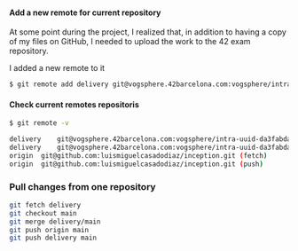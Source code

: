 

#### Add a new remote for current repository

At some point during the project, I realized that, in addition to having a copy of my files on GitHub, I needed to upload the work to the 42 exam repository.

I added a new remote to it

```bash
$ git remote add delivery git@vogsphere.42barcelona.com:vogsphere/intra-uuid-da3fabda-c64b-44a3-b510-16adb506a2a1-6567596-luicasad
```

#### Check current remotes repositoris

```bash
$ git remote -v

delivery	git@vogsphere.42barcelona.com:vogsphere/intra-uuid-da3fabda-c64b-44a3-b510-16adb506a2a1-6567596-luicasad (fetch)
delivery	git@vogsphere.42barcelona.com:vogsphere/intra-uuid-da3fabda-c64b-44a3-b510-16adb506a2a1-6567596-luicasad (push)
origin	git@github.com:luismiguelcasadodiaz/inception.git (fetch)
origin	git@github.com:luismiguelcasadodiaz/inception.git (push)

```

### Pull changes from one repository

```bash
git fetch delivery
git checkout main
git merge delivery/main
git push origin main
git push delivery main
```


